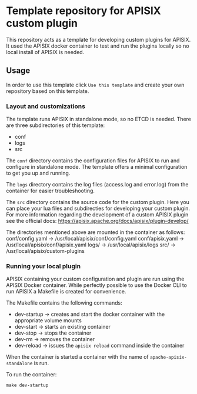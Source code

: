 # Template repository for APISIX custom plugin
This repository acts as a template for developing custom plugins for APISIX. It used the APISIX docker container to test and run the plugins locally so no local install of APISIX is needed. 

## Usage
In order to use this template click `Use this template` and create your own repository based on this template. 

### Layout and customizations
The template runs APISIX in standalone mode, so no ETCD is needed. 
There are three subdirectories of this template:
- conf
- logs
- src

The `conf` directory contains the configuration files for APISIX to run and configure in standalone mode. The template offers a minimal configuration to get you up and running. 

The `logs` directory contains the log files (access.log and error.log) from the container for easier troubleshooting. 

The `src` directory contains the source code for the custom plugin. Here you can place your lua files and subdirecties for developing your custom plugin. For more information regarding the development of a custom APISIX plugin see the official docs: https://apisix.apache.org/docs/apisix/plugin-develop/


The directories mentioned above are mounted in the container as follows:
conf/config.yaml -> /usr/local/apisix/conf/config.yaml
conf/apisix.yaml -> /usr/local/apisix/conf/apisix.yaml
logs/ -> /usr/local/apisix/logs
src/ -> /usr/local/apisix/custom-plugins

### Running your local plugin
APISIX containing your custom configuration and plugin are run using the APISIX Docker container. While perfectly possible to use the Docker CLI to run APISIX a Makefile is created for convenience. 

The Makefile contains the following commands:
- dev-startup -> creates and start the docker container with the appropriate volume mounts
- dev-start -> starts an existing container
- dev-stop -> stops the container
- dev-rm -> removes the container
- dev-reload -> issues the `apisix reload` command inside the container

When the container is started a container with the name of `apache-apisix-standalone` is run. 

To run the container:
```shell
make dev-startup
```